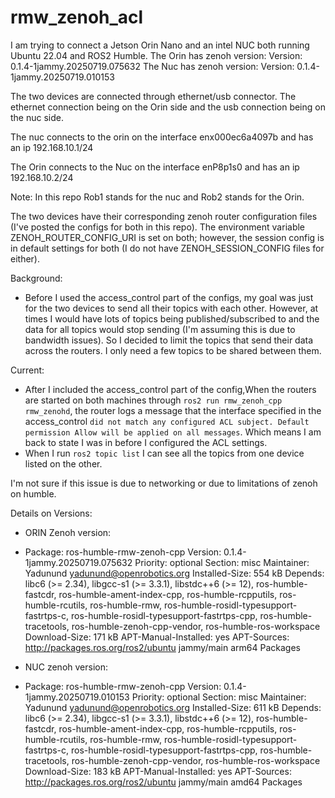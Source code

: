 # rmw_zenoh_acl
I am trying to connect a Jetson Orin Nano and an intel NUC both running Ubuntu 22.04 and ROS2 Humble.
The Orin has zenoh version: Version: 0.1.4-1jammy.20250719.075632
The Nuc has zenoh version: Version: 0.1.4-1jammy.20250719.010153

The two devices are connected through ethernet/usb connector. The ethernet connection being on the Orin side and the usb connection being on the nuc side.

The nuc connects to the orin on the interface enx000ec6a4097b and has an ip 192.168.10.1/24

The Orin connects to the Nuc on the interface enP8p1s0 and has an ip 192.168.10.2/24

Note: In this repo Rob1 stands for the nuc and Rob2 stands for the Orin. 


The two devices have their corresponding zenoh router configuration files (I've posted the configs for both in this repo). The environment variable ZENOH_ROUTER_CONFIG_URI is set on both; however, the session config is in default settings for both (I do not have ZENOH_SESSION_CONFIG files for either).

Background:
* Before I used the access_control part of the configs, my goal was just for the two devices to send all their topics with each other. However, at times I would have lots of topics being published/subscribed to and the data for all topics would stop sending (I'm assuming this is due to bandwidth issues). So I decided to limit the topics that send their data across the routers. I only need a few topics to be shared between them.

Current:
* After I included the access_control part of the config,When the routers are started on both machines through `ros2 run rmw_zenoh_cpp rmw_zenohd`, the router logs a message that the interface specified in the access_control `did not match any configured ACL subject. Default permission Allow will be applied on all messages`. Which means I am back to state I was in before I configured the ACL settings.
* When I run `ros2 topic list` I can see all the topics from one device listed on the other.

I'm not sure if this issue is due to networking or due to limitations of zenoh on humble. 


Details on Versions:
* ORIN Zenoh version:
  
* Package: ros-humble-rmw-zenoh-cpp
Version: 0.1.4-1jammy.20250719.075632
Priority: optional
Section: misc
Maintainer: Yadunund <yadunund@openrobotics.org>
Installed-Size: 554 kB
Depends: libc6 (>= 2.34), libgcc-s1 (>= 3.3.1), libstdc++6 (>= 12), ros-humble-fastcdr, ros-humble-ament-index-cpp, ros-humble-rcpputils, ros-humble-rcutils, ros-humble-rmw, ros-humble-rosidl-typesupport-fastrtps-c, ros-humble-rosidl-typesupport-fastrtps-cpp, ros-humble-tracetools, ros-humble-zenoh-cpp-vendor, ros-humble-ros-workspace
Download-Size: 171 kB
APT-Manual-Installed: yes
APT-Sources: http://packages.ros.org/ros2/ubuntu jammy/main arm64 Packages

* NUC zenoh version:

* Package: ros-humble-rmw-zenoh-cpp
Version: 0.1.4-1jammy.20250719.010153
Priority: optional
Section: misc
Maintainer: Yadunund <yadunund@openrobotics.org>
Installed-Size: 611 kB
Depends: libc6 (>= 2.34), libgcc-s1 (>= 3.3.1), libstdc++6 (>= 12), ros-humble-fastcdr, ros-humble-ament-index-cpp, ros-humble-rcpputils, ros-humble-rcutils, ros-humble-rmw, ros-humble-rosidl-typesupport-fastrtps-c, ros-humble-rosidl-typesupport-fastrtps-cpp, ros-humble-tracetools, ros-humble-zenoh-cpp-vendor, ros-humble-ros-workspace
Download-Size: 183 kB
APT-Manual-Installed: yes
APT-Sources: http://packages.ros.org/ros2/ubuntu jammy/main amd64 Packages
